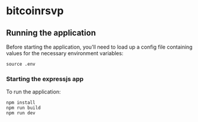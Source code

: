 # bitcoinrsvp

## Running the application

Before starting the application, you'll need to load up a config file containing values for the necessary environment variables:

`source .env`

### Starting the expressjs app
To run the application:
```
npm install
npm run build
npm run dev
```

